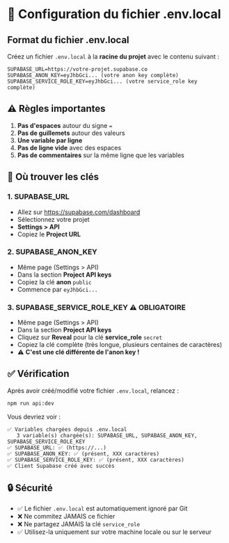 # 📝 Configuration du fichier .env.local

## Format du fichier .env.local

Créez un fichier `.env.local` à la **racine du projet** avec le contenu suivant :

```env
SUPABASE_URL=https://votre-projet.supabase.co
SUPABASE_ANON_KEY=eyJhbGci... (votre anon key complète)
SUPABASE_SERVICE_ROLE_KEY=eyJhbGci... (votre service_role key complète)
```

## ⚠️ Règles importantes

1. **Pas d'espaces** autour du signe `=`
2. **Pas de guillemets** autour des valeurs
3. **Une variable par ligne**
4. **Pas de ligne vide** avec des espaces
5. **Pas de commentaires** sur la même ligne que les variables

## 📍 Où trouver les clés

### 1. SUPABASE_URL
- Allez sur https://supabase.com/dashboard
- Sélectionnez votre projet
- **Settings > API**
- Copiez le **Project URL**

### 2. SUPABASE_ANON_KEY
- Même page (Settings > API)
- Dans la section **Project API keys**
- Copiez la clé **anon** `public`
- Commence par `eyJhbGci...`

### 3. SUPABASE_SERVICE_ROLE_KEY ⚠️ OBLIGATOIRE
- Même page (Settings > API)
- Dans la section **Project API keys**
- Cliquez sur **Reveal** pour la clé **service_role** `secret`
- Copiez la clé complète (très longue, plusieurs centaines de caractères)
- ⚠️ **C'est une clé différente de l'anon key !**

## ✅ Vérification

Après avoir créé/modifié votre fichier `.env.local`, relancez :

```bash
npm run api:dev
```

Vous devriez voir :
```
✅ Variables chargées depuis .env.local
   3 variable(s) chargée(s): SUPABASE_URL, SUPABASE_ANON_KEY, SUPABASE_SERVICE_ROLE_KEY
✅ SUPABASE_URL: ✅ (https://...)
✅ SUPABASE_ANON_KEY: ✅ (présent, XXX caractères)
✅ SUPABASE_SERVICE_ROLE_KEY: ✅ (présent, XXX caractères)
✅ Client Supabase créé avec succès
```

## 🔒 Sécurité

- ✅ Le fichier `.env.local` est automatiquement ignoré par Git
- ❌ Ne commitez JAMAIS ce fichier
- ❌ Ne partagez JAMAIS la clé `service_role`
- ✅ Utilisez-la uniquement sur votre machine locale ou sur le serveur

